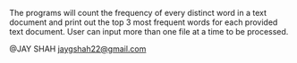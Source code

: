  The programs will count the frequency of every distinct word in a text document and print out the top 3 most frequent words for each provided text document. User can input more than one file at a time to be processed. 
 
@JAY SHAH
jaygshah22@gmail.com
